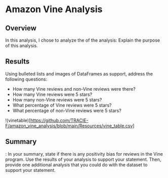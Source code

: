 # Amazon Vine Analysis #

## Overview ##
In this analysis, I chose to analyze the of the analysis: Explain the purpose of this analysis.

## Results ##
Using bulleted lists and images of DataFrames as support, address the following questions:

  * How many Vine reviews and non-Vine reviews were there?
  * How many Vine reviews were 5 stars? 
  * How many non-Vine reviews were 5 stars?
  * What percentage of Vine reviews were 5 stars? 
  * What percentage of non-Vine reviews were 5 stars?

!(vinetable)[https://github.com/TRACIE-F/amazon_vine_analysis/blob/main/Resources/vine_table.csv]

## Summary ##
: In your summary, state if there is any positivity bias for reviews in the Vine program. Use the results of your analysis to support your statement. Then, provide one additional analysis that you could do with the dataset to support your statement.

![]()
![]()
![]()

